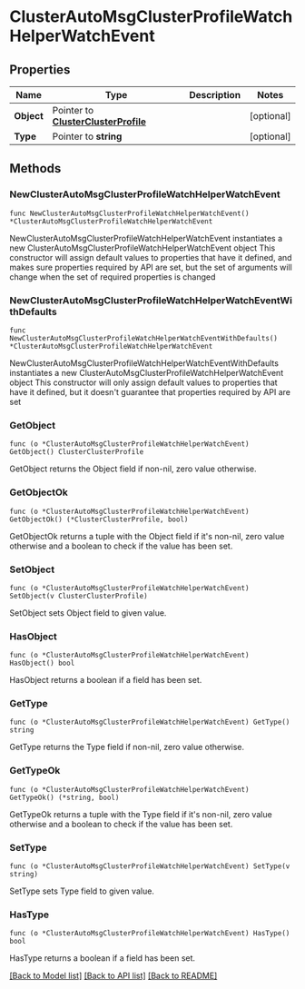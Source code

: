# ClusterAutoMsgClusterProfileWatchHelperWatchEvent

## Properties

Name | Type | Description | Notes
------------ | ------------- | ------------- | -------------
**Object** | Pointer to [**ClusterClusterProfile**](clusterClusterProfile.md) |  | [optional] 
**Type** | Pointer to **string** |  | [optional] 

## Methods

### NewClusterAutoMsgClusterProfileWatchHelperWatchEvent

`func NewClusterAutoMsgClusterProfileWatchHelperWatchEvent() *ClusterAutoMsgClusterProfileWatchHelperWatchEvent`

NewClusterAutoMsgClusterProfileWatchHelperWatchEvent instantiates a new ClusterAutoMsgClusterProfileWatchHelperWatchEvent object
This constructor will assign default values to properties that have it defined,
and makes sure properties required by API are set, but the set of arguments
will change when the set of required properties is changed

### NewClusterAutoMsgClusterProfileWatchHelperWatchEventWithDefaults

`func NewClusterAutoMsgClusterProfileWatchHelperWatchEventWithDefaults() *ClusterAutoMsgClusterProfileWatchHelperWatchEvent`

NewClusterAutoMsgClusterProfileWatchHelperWatchEventWithDefaults instantiates a new ClusterAutoMsgClusterProfileWatchHelperWatchEvent object
This constructor will only assign default values to properties that have it defined,
but it doesn't guarantee that properties required by API are set

### GetObject

`func (o *ClusterAutoMsgClusterProfileWatchHelperWatchEvent) GetObject() ClusterClusterProfile`

GetObject returns the Object field if non-nil, zero value otherwise.

### GetObjectOk

`func (o *ClusterAutoMsgClusterProfileWatchHelperWatchEvent) GetObjectOk() (*ClusterClusterProfile, bool)`

GetObjectOk returns a tuple with the Object field if it's non-nil, zero value otherwise
and a boolean to check if the value has been set.

### SetObject

`func (o *ClusterAutoMsgClusterProfileWatchHelperWatchEvent) SetObject(v ClusterClusterProfile)`

SetObject sets Object field to given value.

### HasObject

`func (o *ClusterAutoMsgClusterProfileWatchHelperWatchEvent) HasObject() bool`

HasObject returns a boolean if a field has been set.

### GetType

`func (o *ClusterAutoMsgClusterProfileWatchHelperWatchEvent) GetType() string`

GetType returns the Type field if non-nil, zero value otherwise.

### GetTypeOk

`func (o *ClusterAutoMsgClusterProfileWatchHelperWatchEvent) GetTypeOk() (*string, bool)`

GetTypeOk returns a tuple with the Type field if it's non-nil, zero value otherwise
and a boolean to check if the value has been set.

### SetType

`func (o *ClusterAutoMsgClusterProfileWatchHelperWatchEvent) SetType(v string)`

SetType sets Type field to given value.

### HasType

`func (o *ClusterAutoMsgClusterProfileWatchHelperWatchEvent) HasType() bool`

HasType returns a boolean if a field has been set.


[[Back to Model list]](../README.md#documentation-for-models) [[Back to API list]](../README.md#documentation-for-api-endpoints) [[Back to README]](../README.md)


